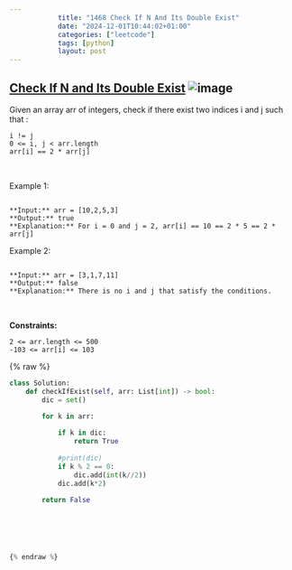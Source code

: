 ```yaml
---
            title: "1468 Check If N And Its Double Exist"
            date: "2024-12-01T10:44:02+01:00"
            categories: ["leetcode"]
            tags: [python]
            layout: post
---
```

            
## [Check If N and Its Double Exist](https://leetcode.com/problems/check-if-n-and-its-double-exist) ![image](https://img.shields.io/badge/Difficulty-Easy-brightgreen)

Given an array arr of integers, check if there exist two indices i and j such that :

	i != j
	0 <= i, j < arr.length
	arr[i] == 2 * arr[j]

 

Example 1:

```

**Input:** arr = [10,2,5,3]
**Output:** true
**Explanation:** For i = 0 and j = 2, arr[i] == 10 == 2 * 5 == 2 * arr[j]

```

Example 2:

```

**Input:** arr = [3,1,7,11]
**Output:** false
**Explanation:** There is no i and j that satisfy the conditions.

```

 

**Constraints:**

	2 <= arr.length <= 500
	-103 <= arr[i] <= 103

{% raw %}
```python
class Solution:
    def checkIfExist(self, arr: List[int]) -> bool:
        dic = set()

        for k in arr:
            
            if k in dic:
                return True
            
            #print(dic)
            if k % 2 == 0: 
                dic.add(int(k//2))
            dic.add(k*2)
        
        return False



            

        
{% endraw %}
